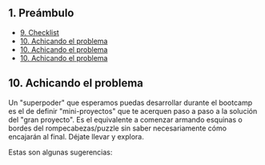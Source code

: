 ## 1. Preámbulo

* [9. Checklist](#9-checklist)
* [10. Achicando el problema](#10-achicando-el-problema)
* [10. Achicando el problema](#10-achicando-el-problema)
* [10. Achicando el problema](#10-achicando-el-problema)

## 10. Achicando el problema

Un "superpoder" que esperamos puedas desarrollar durante el bootcamp
es el de definir "mini-proyectos" que te acerquen paso a paso a
la solución del "gran proyecto". Es el equivalente a comenzar armando
esquinas o bordes del rompecabezas/puzzle sin saber necesariamente
cómo encajarán al final. Déjate llevar y explora.

Estas son algunas sugerencias:
